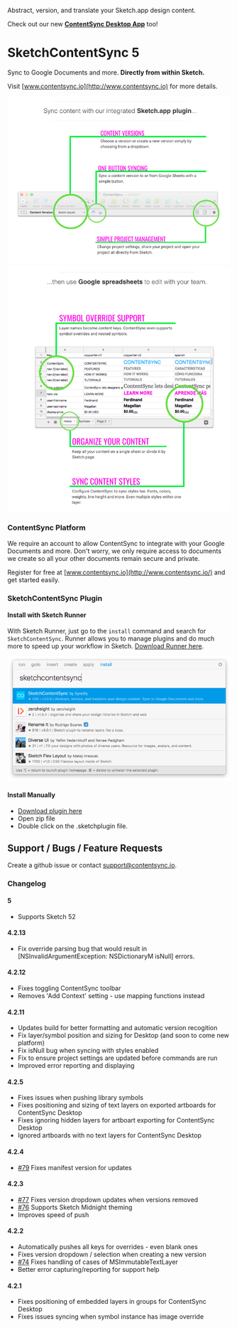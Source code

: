Abstract, version, and translate your Sketch.app design content.

Check out our new **[ContentSync Desktop App](https://github.com/contentsync/contentsync-desktop)** too!

# SketchContentSync 5

Sync to Google Documents and more. **Directly from within Sketch.**

Visit [www.contentsync.io](http://www.contentsync.io) for more details.

![Plugin Features](./docs/plugin_features.png)
![Spreadsheets Features](./docs/spreadsheet_features.png)

### ContentSync Platform

We require an account to allow ContentSync to integrate with your Google Documents and more. Don't worry, we only require access to documents we create so all your other documents remain secure and private.

Register for free at [www.contentsync.io](http://www.contentsync.io/) and get started easily.

### SketchContentSync Plugin

#### Install with Sketch Runner
With Sketch Runner, just go to the `install` command and search for `SketchContentSync`. Runner allows you to manage plugins and do much more to speed up your workflow in Sketch. [Download Runner here](http://www.sketchrunner.com).

![Sketch Runner screenshot](./docs/sketchrunner.png)


#### Install Manually
+ [Download plugin here](https://s3-us-west-2.amazonaws.com/contentsync-sketch-releases/SketchContentSync-latest-stable.zip)
+ Open zip file
+ Double click on the .sketchplugin file.


## Support / Bugs / Feature Requests

Create a github issue or contact [support@contentsync.io](mailto:support@contentsync.io).

### Changelog

#### 5
+ Supports Sketch 52

#### 4.2.13
+ Fix override parsing bug that would result in [NSInvalidArgumentException: NSDictionaryM isNull] errors.

#### 4.2.12
+ Fixes toggling ContentSync toolbar
+ Removes 'Add Context' setting - use mapping functions instead

#### 4.2.11
+ Updates build for better formatting and automatic version recogition
+ Fix layer/symbol position and sizing for Desktop (and soon to come new platform)
+ Fix isNull bug when syncing with styles enabled
+ Fix to ensure project settings are updated before commands are run
+ Improved error reporting and displaying

#### 4.2.5
+ Fixes issues when pushing library symbols
+ Fixes positioning and sizing of text layers on exported artboards for ContentSync Desktop
+ Fixes ignoring hidden layers for artboart exporting for ContentSync Desktop
+ Ignored artboards with no text layers for ContentSync Desktop

#### 4.2.4
+ [#79](https://github.com/contentsync/SketchContentSync/issues/79) Fixes manifest version for updates

#### 4.2.3

+ [#77](https://github.com/contentsync/SketchContentSync/issues/77) Fixes version dropdown updates when versions removed
+ [#76](https://github.com/contentsync/SketchContentSync/issues/76) Supports Sketch Midnight theming
+ Improves speed of push

#### 4.2.2

+ Automatically pushes all keys for overrides - even blank ones
+ Fixes version dropdown / selection when creating a new version
+ [#74](https://github.com/contentsync/SketchContentSync/issues/74) Fixes handling of cases of MSImmutableTextLayer
+ Better error capturing/reporting for support help

#### 4.2.1

+ Fixes positioning of embedded layers in groups for ContentSync Desktop
+ Fixes issues syncing when symbol instance has image override
